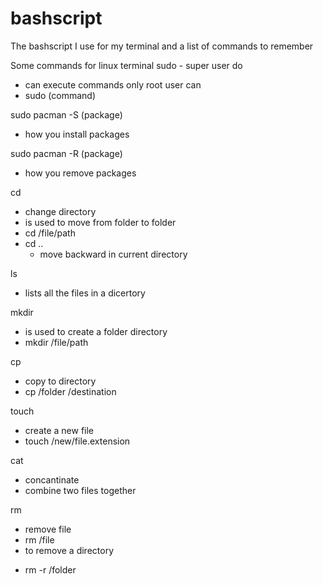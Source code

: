 # bashscript
The bashscript I use for my terminal and a list of commands to remember

Some commands for linux terminal
sudo - super user do 
 * can execute commands only root user can
 * sudo (command)

sudo pacman -S (package)
 * how you install packages

sudo pacman -R (package)
 * how you remove packages

cd 
 * change directory
 * is used to move from folder to folder
 * cd /file/path
 * cd ..
   - move backward in current directory

ls
 * lists all the files in a dicertory

mkdir
 * is used to create a folder directory
 * mkdir /file/path
 
cp
 * copy to directory
 * cp /folder /destination
 
touch
 * create a new file
 * touch /new/file.extension

cat
 * concantinate
 * combine two files together
 
rm
 * remove file
 * rm /file
 * to remove a directory
  - rm -r /folder
